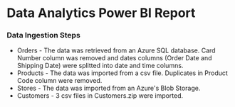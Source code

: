 # Data Analytics Power BI Report

### Data Ingestion Steps 

* Orders - The data was retrieved from an Azure SQL database. Card Number column was removed and dates columns (Order Date and Shipping Date) were splitted into date and time columns. 
* Products - The data was imported from a csv file. Duplicates in Product Code column were removed. 
* Stores - The data was imported from an Azure's Blob Storage.  
* Customers - 3 csv files in Customers.zip were imported. 